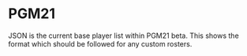 # PGM21

JSON is the current base player list within PGM21 beta. This shows the format which should be followed for any custom rosters.
